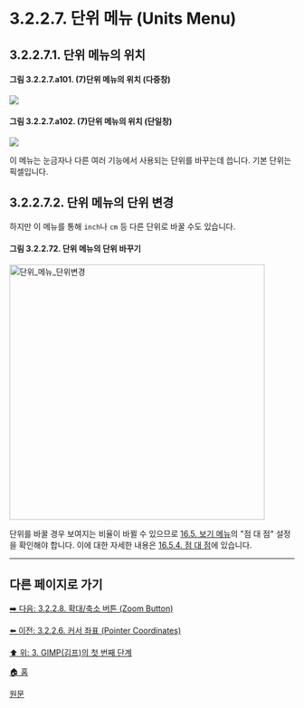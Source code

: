 # 3.2.2.7. 단위 메뉴 (Units Menu)
## 3.2.2.7.1. 단위 메뉴의 위치
#### 그림 3.2.2.7.a101. (7)단위 메뉴의 위치 (다중창)
<img src="https://github.com/wonder13662/gimp/assets/15767104/04ea57d8-27c3-453b-9743-48a8a0d6b3ba">

#### 그림 3.2.2.7.a102. (7)단위 메뉴의 위치 (단일창)
<img src="https://github.com/wonder13662/gimp/assets/15767104/a0bc73ac-0abb-4991-b689-0d49099357f8">

이 메뉴는 눈금자나 다른 여러 기능에서 사용되는 단위를 바꾸는데 씁니다. 기본 단위는 픽셀입니다. 

## 3.2.2.7.2. 단위 메뉴의 단위 변경
하지만 이 메뉴를 통해 `inch`나 `cm` 등 다른 단위로 바꿀 수도 있습니다. 

#### 그림 3.2.2.72. 단위 메뉴의 단위 바꾸기
<img width="451" alt="단위_메뉴_단위변경" src="https://github.com/wonder13662/gimp/assets/15767104/943d39cf-c0b5-452a-961d-66763697a844">

단위를 바꿀 경우 보여지는 비율이 바뀔 수 있으므로 [16.5. 보기 메뉴](16-05-00-the-view-menu.md)의 "점 대 점" 설정을 확인해야 합니다. 이에 대한 자세한 내용은 [16.5.4. 점 대 점](./16-05-04-dot-for-dot.md)에 있습니다.

***

## 다른 페이지로 가기
[➡️ 다음: 3.2.2.8. 확대/축소 버튼 (Zoom Button)](./03-02-02-image-windowx-08-zoom-button.md)

[⬅️ 이전: 3.2.2.6. 커서 좌표 (Pointer Coordinates)](./03-02-02-image-windowx-06-pointer-coordinates.md)

[⬆️ 위: 3. GIMP(김프)의 첫 번째 단계](./03-00-first-step-with-gimp.md)

[🏠 홈](./00-home.md)

[원문](https://docs.gimp.org/2.10/ko/gimp-image-window.html)
